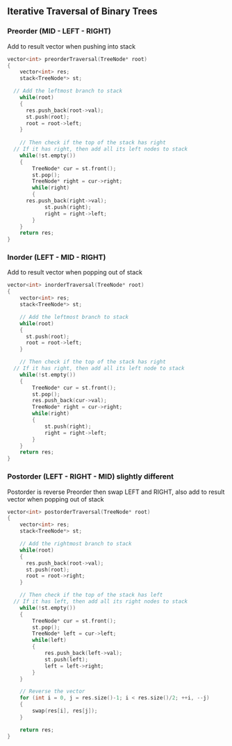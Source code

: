 ## Iterative Traversal of Binary Trees 
### Preorder  (MID - LEFT - RIGHT)
Add to result vector when pushing into stack
```cpp
vector<int> preorderTraversal(TreeNode* root)
{
	vector<int> res;
	stack<TreeNode*> st;

  // Add the leftmost branch to stack
	while(root)
	{
	  res.push_back(root->val);
	  st.push(root);
	  root = root->left;
	}
  
	// Then check if the top of the stack has right
  // If it has right, then add all its left nodes to stack
	while(!st.empty())
	{
		TreeNode* cur = st.front();
		st.pop();
		TreeNode* right = cur->right;
		while(right)
		{
      res.push_back(right->val);
			st.push(right);
			right = right->left;
		}
	}
	return res;
}
```

### Inorder   (LEFT - MID - RIGHT)
Add to result vector when popping out of stack
```cpp
vector<int> inorderTraversal(TreeNode* root)
{
	vector<int> res;
	stack<TreeNode*> st;

	// Add the leftmost branch to stack
	while(root)
	{
	  st.push(root);
	  root = root->left;
	}

	// Then check if the top of the stack has right
  // If it has right, then add all its left node to stack
	while(!st.empty())
	{
		TreeNode* cur = st.front();
		st.pop();
		res.push_back(cur->val);
		TreeNode* right = cur->right;
		while(right)
		{
			st.push(right);
			right = right->left;
		}
	}
	return res;
}
```

### Postorder (LEFT - RIGHT - MID) slightly different
Postorder is reverse Preorder then swap LEFT and RIGHT, also add to result vector when popping out of stack
```cpp
vector<int> postorderTraversal(TreeNode* root)
{
	vector<int> res;
	stack<TreeNode*> st;

	// Add the rightmost branch to stack
	while(root)
	{
	  res.push_back(root->val);
	  st.push(root);
	  root = root->right;
	}

	// Then check if the top of the stack has left
  // If it has left, then add all its right nodes to stack
	while(!st.empty())
	{
		TreeNode* cur = st.front();
		st.pop();
		TreeNode* left = cur->left;
		while(left)
		{
		    res.push_back(left->val);
			st.push(left);
			left = left->right;
		}
	}

	// Reverse the vector
	for (int i = 0, j = res.size()-1; i < res.size()/2; ++i, --j)
	{
		swap(res[i], res[j]);
	}

	return res;
}
```
